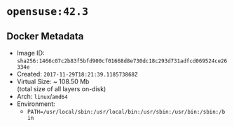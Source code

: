 # `opensuse:42.3`

## Docker Metadata

- Image ID: `sha256:1466c07c2b83f5bfd900cf01668d8e730dc18c293d731adfcd069524ce26334e`
- Created: `2017-11-29T18:21:39.118573868Z`
- Virtual Size: ~ 108.50 Mb  
  (total size of all layers on-disk)
- Arch: `linux`/`amd64`
- Environment:
  - `PATH=/usr/local/sbin:/usr/local/bin:/usr/sbin:/usr/bin:/sbin:/bin`
